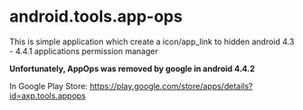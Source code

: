 android.tools.app-ops
=====================
This is simple application which create a icon/app_link to hidden android 4.3 - 4.4.1 applications permission manager

**Unfortunately, AppOps was removed by google in android 4.4.2**

In Google Play Store: https://play.google.com/store/apps/details?id=axp.tools.appops
